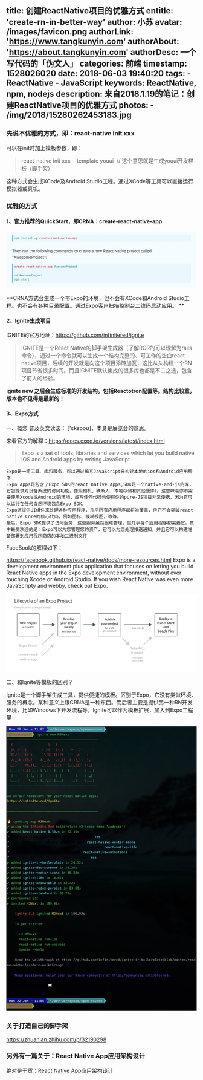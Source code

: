 title: 创建ReactNative项目的优雅方式
entitle: 'create-rn-in-better-way'
author: 小苏
avatar: /images/favicon.png
authorLink: 'https://www.tangkunyin.com'
authorAbout: 'https://about.tangkunyin.com'
authorDesc: 一个写代码的「伪文人」
categories: 前端
timestamp: 1528026020
date: 2018-06-03 19:40:20
tags:
    - ReactNative
    - JavaScript
keywords: ReactNative, npm, nodejs
description: 来自2018.1.19的笔记：创建ReactNative项目的优雅方式
photos:
    - /img/2018/15280262453183.jpg
---

### 先说不优雅的方式，即：react-native init xxx

可以在init时加上模板参数，即：

> react-native init xxx --template youui  // 这个意思就是生成youui开发样板（脚手架）

这种方式会生成XCode及Android Studio工程。通过XCode等工具可以直接运行模拟器或真机。

### 优雅的方式

#### 1、官方推荐的QuickStart，即CRNA：create-react-native-app
![](/img/2018/15280262453183.jpg)

**CRNA方式会生成一个带Expo的环境，但不会有XCode和Android Studio工程。也不会有各种目录配置。通过Expo客户扫描控制台二维码启动应用。
**

#### 2、Ignite生成项目

IGNITE的官方地址：https://github.com/infinitered/ignite

> IGNITE是一个React Native的脚手架生成器（了解ROR的可以理解为rails命令），通过一个命令就可以生成一个结构完整的、可工作的空白react native项目，后续的开发就是向这个项目添砖加瓦，这比从头构建一个RN项目节省很多时间。而且IGNITE默认集成的很多库也都是不二之选，包含了前人的经验。

**ignite new 之后会生成标准的开发结构。包括Reactotron配置等。结构比较重，版本也不见得是最新的！**

#### 3、Expo方式

一、概念
普及英文读法： ['ɛkspoʊ]，本身是展览会的意思。

来看官方的解释：https://docs.expo.io/versions/latest/index.html

> Expo is a set of tools, libraries and services which let you build native iOS and Android apps by writing JavaScript

```
Expo是一组工具、库和服务，可以通过编写JavaScript来构建本地的ios和Android应用程序
Expo Apps是包含了Expo SDK的react native Apps,SDK是一个native-and-js的库，它包提供对设备系统的访问功能，像照相机、联系人、本地存储和其他硬件）。这意味着你不需要使用Xcode或Android的环境，或写任何代码也使得你的pure-JS项目非常便携，因为它可以运行在任何自然环境包含Expo SDK。
Expo还提供UI组件来处理各种应用程序，几乎所有应用程序都将被覆盖，但它不会突破react native Core的核心代码，例如图标、模糊视图，等等。
最后，Expo SDK提供了访问服务，这些服务虽然很难管理，但几乎每个应用程序都需要它。其中最受欢迎的是：Expo可以为您管理您的资产，它可以为您处理推送通知，并且它可以构建准备部署到应用程序商店的本地二进制文件
```

FaceBook的解释如下：

https://facebook.github.io/react-native/docs/more-resources.html Expo is a development environment plus application that focuses on letting you build React Native apps in the Expo development environment, without ever touching Xcode or Android Studio. If you wish React Native was even more JavaScripty and webby, check out Expo.

![](/img/2018/15280264067172.jpg)


二、和Ignite等模板的区别？

Ignite是一个脚手架生成工具，提供便捷的模板。区别于Expo，它没有类似环境、服务的概念。某种意义上跟CRNA是一种东西。而后者主要是提供另一种RN开发环境，比如Windows下开发流程等。Ignite可以作为模板扩展，加入到Expo工程里


![](/img/2018/15280264415058.jpg)

### 关于打造自己的脚手架

https://zhuanlan.zhihu.com/p/32190298

### 另外有一篇关于：React Native App应用架构设计

绝对是干货：[React Native App应用架构设计](https://zhuanlan.zhihu.com/p/30617441)


